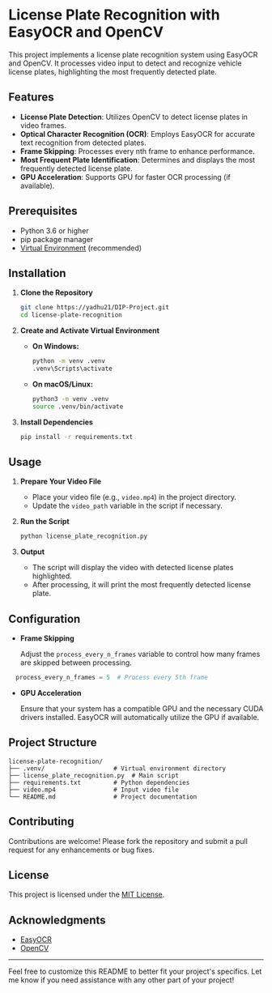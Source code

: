 # License Plate Recognition with EasyOCR and OpenCV

This project implements a license plate recognition system using EasyOCR and OpenCV. It processes video input to detect and recognize vehicle license plates, highlighting the most frequently detected plate.

## Features

- **License Plate Detection**: Utilizes OpenCV to detect license plates in video frames.
- **Optical Character Recognition (OCR)**: Employs EasyOCR for accurate text recognition from detected plates.
- **Frame Skipping**: Processes every nth frame to enhance performance.
- **Most Frequent Plate Identification**: Determines and displays the most frequently detected license plate.
- **GPU Acceleration**: Supports GPU for faster OCR processing (if available).

## Prerequisites

- Python 3.6 or higher
- pip package manager
- [Virtual Environment](https://docs.python.org/3/library/venv.html) (recommended)

## Installation

1. **Clone the Repository**

   ```bash
   git clone https://yadhu21/DIP-Project.git
   cd license-plate-recognition
   ```


2. **Create and Activate Virtual Environment**

   - **On Windows:**

     ```bash
     python -m venv .venv
     .venv\Scripts\activate
     ```

   - **On macOS/Linux:**

     ```bash
     python3 -m venv .venv
     source .venv/bin/activate
     ```

3. **Install Dependencies**

   ```bash
   pip install -r requirements.txt
   ```


## Usage

1. **Prepare Your Video File**

   - Place your video file (e.g., `video.mp4`) in the project directory.
   - Update the `video_path` variable in the script if necessary.

2. **Run the Script**

   ```bash
   python license_plate_recognition.py
   ```


3. **Output**

   - The script will display the video with detected license plates highlighted.
   - After processing, it will print the most frequently detected license plate.

## Configuration

- **Frame Skipping**

  Adjust the `process_every_n_frames` variable to control how many frames are skipped between processing.

  
```python
  process_every_n_frames = 5  # Process every 5th frame
  ```


- **GPU Acceleration**

  Ensure that your system has a compatible GPU and the necessary CUDA drivers installed. EasyOCR will automatically utilize the GPU if available.

## Project Structure


```plaintext
license-plate-recognition/
├── .venv/                   # Virtual environment directory
├── license_plate_recognition.py  # Main script
├── requirements.txt         # Python dependencies
├── video.mp4                # Input video file
└── README.md                # Project documentation
```


## Contributing

Contributions are welcome! Please fork the repository and submit a pull request for any enhancements or bug fixes.

## License

This project is licensed under the [MIT License](LICENSE).

## Acknowledgments

- [EasyOCR](https://github.com/JaidedAI/EasyOCR)
- [OpenCV](https://opencv.org/)

---

Feel free to customize this README to better fit your project's specifics. Let me know if you need assistance with any other part of your project! 
